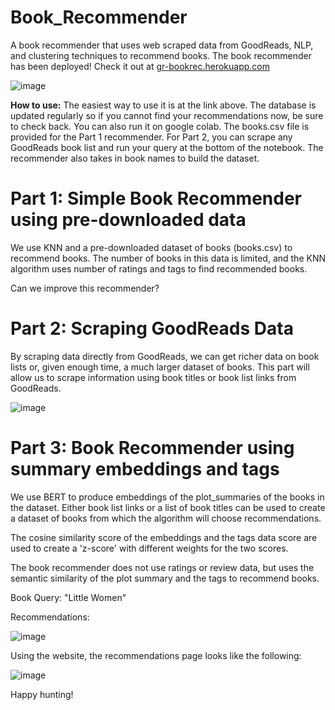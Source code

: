 # Book_Recommender
A book recommender that uses web scraped data from GoodReads, NLP, and clustering techniques to recommend books.
The book recommender has been deployed! 
Check it out at [gr-bookrec.herokuapp.com](gr-bookrec.herokuapp.com)

![image](https://user-images.githubusercontent.com/59543579/122368560-7184bd00-cf2b-11eb-8353-16e8a6a7adf0.png)


**How to use:**
The easiest way to use it is at the link above. The database is updated regularly so if you cannot find your
recommendations now, be sure to check back. You can also run it on google colab. 
The books.csv file is provided for the Part 1 recommender. 
For Part 2, you can scrape any GoodReads book list and run your query at the bottom of the notebook. 
The recommender also takes in book names to build the dataset. 


# Part 1: Simple Book Recommender using pre-downloaded data

We use KNN and a pre-downloaded dataset of books (books.csv) to recommend books. 
The number of books in this data is limited, and the KNN algorithm uses number of ratings and tags to find 
recommended books. 

Can we improve this recommender? 

# Part 2: Scraping GoodReads Data

By scraping data directly from GoodReads, we can get richer data on book lists or, given enough time, a much larger dataset of books. 
This part will allow us to scrape information using book titles or book list links from GoodReads. 

![image](https://user-images.githubusercontent.com/59543579/120947769-83d25000-c70e-11eb-9ebe-a2924d9258bc.png)


# Part 3: Book Recommender using summary embeddings and tags

We use BERT to produce embeddings of the plot_summaries of the books in the dataset. Either book list links or a list of book titles 
can be used to create a dataset of books from which the algorithm will choose recommendations. 

The cosine similarity score of the embeddings and the tags data score are used to create a 'z-score' with different weights for the 
two scores. 

The book recommender does not use ratings or review data, but uses the semantic similarity of the plot summary and the tags to 
recommend books.

Book Query: "Little Women"

Recommendations: 

![image](https://user-images.githubusercontent.com/59543579/120947854-bed48380-c70e-11eb-99a0-709c1cccc63a.png)

Using the website, the recommendations page looks like the following:

![image](https://user-images.githubusercontent.com/59543579/122615577-beb17d80-d056-11eb-8a50-36432793edba.png)

Happy hunting!

